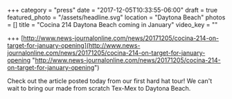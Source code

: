 +++
category = "press"
date = "2017-12-05T10:33:55-06:00"
draft = true
featured_photo = "/assets/headline.svg"
location = "Daytona Beach"
photos = []
title = "Cocina 214 Daytona Beach coming in January"
video_key = ""

+++
[http://www.news-journalonline.com/news/20171205/cocina-214-on-target-for-january-opening](http://www.news-journalonline.com/news/20171205/cocina-214-on-target-for-january-opening "http://www.news-journalonline.com/news/20171205/cocina-214-on-target-for-january-opening")

Check out the article posted today from our first hard hat tour! We can't wait to bring our made from scratch Tex-Mex to Daytona Beach.